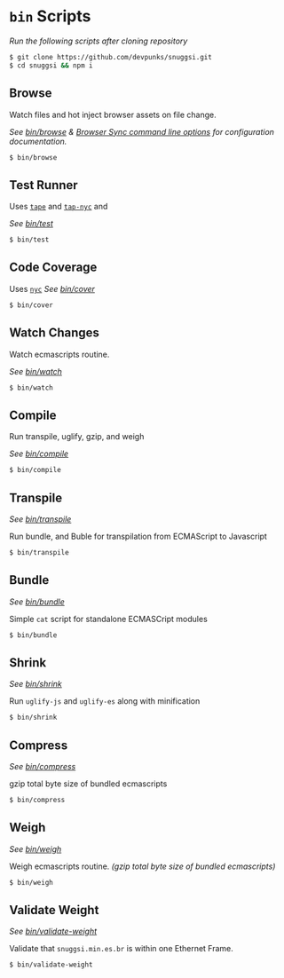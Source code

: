 # `bin` Scripts

_Run the following scripts after cloning repository_

```bash
$ git clone https://github.com/devpunks/snuggsi.git
$ cd snuggsi && npm i
```


## Browse
Watch files and hot inject browser assets on file change.

_See [bin/browse](browse)
&amp; [Browser Sync command line options](https://www.browsersync.io/docs/options) for configuration documentation._

```bash
$ bin/browse
```


## Test Runner

Uses
[`tape`](https://github.com/substack/tape)
and
[`tap-nyc`](https://github.com/MegaArman/tap-nyc)
and

_See [bin/test](test)_

```bash
$ bin/test
```


## Code Coverage

Uses
[`nyc`](https://github.com/istanbuljs/nyc)
_See [bin/cover](cover)_

```bash
$ bin/cover
```


## Watch Changes
Watch ecmascripts routine.

_See [bin/watch](watch)_

```bash
$ bin/watch
```


## Compile
Run transpile, uglify, gzip, and weigh

_See [bin/compile](compile)_

```bash
$ bin/compile
```


## Transpile

_See [bin/transpile](transpile)_

Run bundle, and Buble for transpilation from ECMAScript to Javascript
```bash
$ bin/transpile
```


## Bundle

_See [bin/bundle](bundle)_

Simple `cat` script for standalone ECMASCript modules
```bash
$ bin/bundle
```


## Shrink

_See [bin/shrink](shrink)_

Run `uglify-js` and `uglify-es` along with minification


```bash
$ bin/shrink
```


## Compress

_See [bin/compress](compress)_

gzip total byte size of bundled ecmascripts
```bash
$ bin/compress
```


## Weigh

_See [bin/weigh](weigh)_

Weigh ecmascripts routine.
_(gzip total byte size of bundled ecmascripts)_
```bash
$ bin/weigh
```


## Validate Weight

_See [bin/validate-weight](validate-weight)_

Validate that `snuggsi.min.es.br` is within one Ethernet Frame.

```bash
$ bin/validate-weight
```
